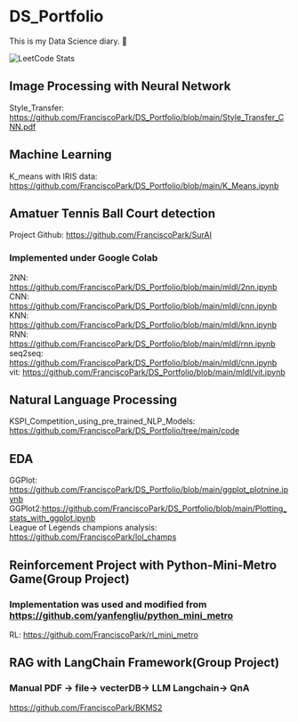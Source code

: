 # DS_Portfolio
This is my Data Science diary. 📔 

![LeetCode Stats](https://leetcard.jacoblin.cool/FranciscoPark?theme=dark&font=Cairo&ext=heatmap)
## Image Processing with Neural Network
Style_Transfer: https://github.com/FranciscoPark/DS_Portfolio/blob/main/Style_Transfer_CNN.pdf
## Machine Learning
K_means with IRIS data: https://github.com/FranciscoPark/DS_Portfolio/blob/main/K_Means.ipynb

## Amatuer Tennis Ball Court detection 
Project Github: https://github.com/FranciscoPark/SurAI
### Implemented under Google Colab

2NN: https://github.com/FranciscoPark/DS_Portfolio/blob/main/mldl/2nn.ipynb<br />
CNN: https://github.com/FranciscoPark/DS_Portfolio/blob/main/mldl/cnn.ipynb<br />
KNN: https://github.com/FranciscoPark/DS_Portfolio/blob/main/mldl/knn.ipynb<br />
RNN: https://github.com/FranciscoPark/DS_Portfolio/blob/main/mldl/rnn.ipynb<br />
seq2seq: https://github.com/FranciscoPark/DS_Portfolio/blob/main/mldl/cnn.ipynb<br />
vit: https://github.com/FranciscoPark/DS_Portfolio/blob/main/mldl/vit.ipynb<br />

## Natural Language Processing
KSPI_Competition_using_pre_trained_NLP_Models: https://github.com/FranciscoPark/DS_Portfolio/tree/main/code

## EDA
GGPlot: https://github.com/FranciscoPark/DS_Portfolio/blob/main/ggplot_plotnine.ipynb<br />
GGPlot2:https://github.com/FranciscoPark/DS_Portfolio/blob/main/Plotting_stats_with_ggplot.ipynb<br />
League of Legends champions analysis: https://github.com/FranciscoPark/lol_champs<br />

## Reinforcement Project with Python-Mini-Metro Game(Group Project)
### Implementation was used and modified from https://github.com/yanfengliu/python_mini_metro
RL: https://github.com/FranciscoPark/rl_mini_metro <br />

## RAG with LangChain Framework(Group Project)
### Manual PDF -> file-> vecterDB-> LLM Langchain-> QnA 
https://github.com/FranciscoPark/BKMS2 <br />
